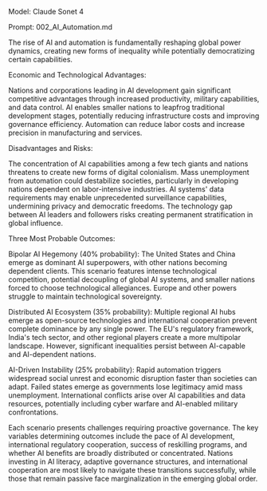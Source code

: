 Model: Claude Sonet 4

Prompt: 002_AI_Automation.md

The rise of AI and automation is fundamentally reshaping global power dynamics, creating new forms of inequality while potentially democratizing certain capabilities.

Economic and Technological Advantages:

Nations and corporations leading in AI development gain significant competitive advantages through increased productivity, military capabilities, and data control. 
AI enables smaller nations to leapfrog traditional development stages, potentially reducing infrastructure costs and improving governance efficiency. 
Automation can reduce labor costs and increase precision in manufacturing and services.

Disadvantages and Risks:

The concentration of AI capabilities among a few tech giants and nations threatens to create new forms of digital colonialism. Mass unemployment from automation could 
destabilize societies, particularly in developing nations dependent on labor-intensive industries. AI systems' data requirements may enable unprecedented surveillance
capabilities, undermining privacy and democratic freedoms. The technology gap between AI leaders and followers risks creating permanent stratification in global
influence.

Three Most Probable Outcomes:

Bipolar AI Hegemony (40% probability): The United States and China emerge as dominant AI superpowers, with other nations becoming dependent clients. This scenario 
features intense technological competition, potential decoupling of global AI systems, and smaller nations forced to choose technological allegiances. Europe and 
other powers struggle to maintain technological sovereignty.

Distributed AI Ecosystem (35% probability): Multiple regional AI hubs emerge as open-source technologies and international cooperation prevent complete dominance by 
any single power. The EU's regulatory framework, India's tech sector, and other regional players create a more multipolar landscape. However, significant inequalities 
persist between AI-capable and AI-dependent nations.

AI-Driven Instability (25% probability): Rapid automation triggers widespread social unrest and economic disruption faster than societies can adapt. Failed states 
emerge as governments lose legitimacy amid mass unemployment. International conflicts arise over AI capabilities and data resources, potentially including cyber
warfare and AI-enabled military confrontations.

Each scenario presents challenges requiring proactive governance. The key variables determining outcomes include the pace of AI development, international regulatory
cooperation, success of reskilling programs, and whether AI benefits are broadly distributed or concentrated. Nations investing in AI literacy, adaptive governance 
structures, and international cooperation are most likely to navigate these transitions successfully, while those that remain passive face marginalization in the
emerging global order.
